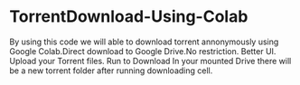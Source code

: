 # TorrentDownload-Using-Colab
By using this code we will able to download torrent annonymously using Google Colab.Direct download to Google Drive.No restriction. Better UI. Upload your Torrent files. Run to Download In your mounted Drive there will be a new torrent folder after running downloading cell. 
